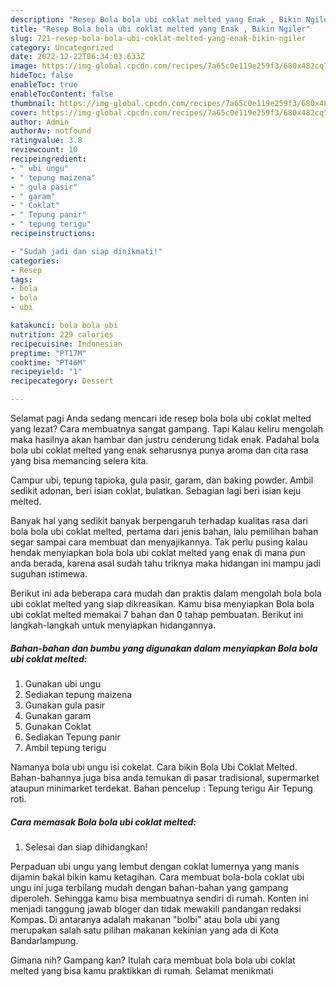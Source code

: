 ```yaml
---
description: "Resep Bola bola ubi coklat melted yang Enak , Bikin Ngiler"
title: "Resep Bola bola ubi coklat melted yang Enak , Bikin Ngiler"
slug: 721-resep-bola-bola-ubi-coklat-melted-yang-enak-bikin-ngiler
category: Uncategorized
date: 2022-12-22T06:34:03.633Z
image: https://img-global.cpcdn.com/recipes/7a65c0e119e259f3/680x482cq70/bola-bola-ubi-coklat-melted-foto-resep-utama.jpg
hideToc: false
enableToc: true
enableTocContent: false
thumbnail: https://img-global.cpcdn.com/recipes/7a65c0e119e259f3/680x482cq70/bola-bola-ubi-coklat-melted-foto-resep-utama.jpg
cover: https://img-global.cpcdn.com/recipes/7a65c0e119e259f3/680x482cq70/bola-bola-ubi-coklat-melted-foto-resep-utama.jpg
author: Admin
authorAv: notfound
ratingvalue: 3.8
reviewcount: 10
recipeingredient:
- " ubi ungu"
- " tepung maizena"
- " gula pasir"
- " garam"
- " Coklat"
- " Tepung panir"
- " tepung terigu"
recipeinstructions:

- "Sudah jadi dan siap dinikmati!"
categories:
- Resep
tags:
- bola
- bola
- ubi

katakunci: bola bola ubi 
nutrition: 229 calories
recipecuisine: Indonesian
preptime: "PT17M"
cooktime: "PT46M"
recipeyield: "1"
recipecategory: Dessert

---
```



Selamat pagi Anda sedang mencari ide resep bola bola ubi coklat melted yang lezat? Cara membuatnya sangat gampang. Tapi Kalau keliru mengolah maka hasilnya akan hambar dan justru cenderung tidak enak. Padahal bola bola ubi coklat melted yang enak seharusnya punya aroma dan cita rasa yang bisa memancing selera kita.


Campur ubi, tepung tapioka, gula pasir, garam, dan baking powder. Ambil sedikit adonan, beri isian coklat, bulatkan. Sebagian lagi beri isian keju melted.

Banyak hal yang sedikit banyak berpengaruh terhadap kualitas rasa dari bola bola ubi coklat melted, pertama dari jenis bahan, lalu pemilihan bahan segar sampai cara membuat dan menyajikannya. Tak perlu pusing kalau hendak menyiapkan bola bola ubi coklat melted yang enak di mana pun anda berada, karena asal sudah tahu triknya maka hidangan ini mampu jadi suguhan istimewa.


Berikut ini ada beberapa cara mudah dan praktis dalam mengolah bola bola ubi coklat melted yang siap dikreasikan. Kamu bisa menyiapkan Bola bola ubi coklat melted memakai 7 bahan dan 0 tahap pembuatan. Berikut ini langkah-langkah untuk menyiapkan hidangannya.

<!--inarticleads1-->

##### Bahan-bahan dan bumbu yang digunakan dalam menyiapkan Bola bola ubi coklat melted:

1. Gunakan  ubi ungu
1. Sediakan  tepung maizena
1. Gunakan  gula pasir
1. Gunakan  garam
1. Gunakan  Coklat
1. Sediakan  Tepung panir
1. Ambil  tepung terigu


Namanya bola ubi ungu isi cokelat. Cara bikin Bola Ubi Coklat Melted. Bahan-bahannya juga bisa anda temukan di pasar tradisional, supermarket ataupun minimarket terdekat. Bahan pencelup : Tepung terigu Air Tepung roti. 

<!--inarticleads2-->

##### Cara memasak Bola bola ubi coklat melted:


1. Selesai dan siap dihidangkan!

Perpaduan ubi ungu yang lembut dengan coklat lumernya yang manis dijamin bakal bikin kamu ketagihan. Cara membuat bola-bola coklat ubi ungu ini juga terbilang mudah dengan bahan-bahan yang gampang diperoleh. Sehingga kamu bisa membuatnya sendiri di rumah. Konten ini menjadi tanggung jawab bloger dan tidak mewakili pandangan redaksi Kompas. Di antaranya adalah makanan &#34;bolbi&#34; atau bola ubi yang merupakan salah satu pilihan makanan kekinian yang ada di Kota Bandarlampung. 

Gimana nih? Gampang kan? Itulah cara membuat bola bola ubi coklat melted yang bisa kamu praktikkan di rumah. Selamat menikmati
